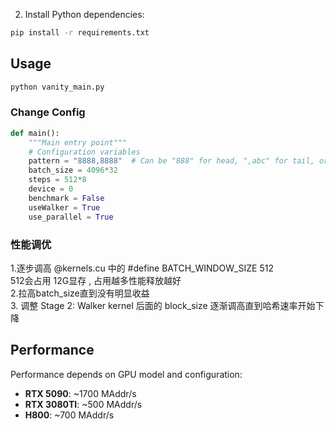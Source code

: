 
2. Install Python dependencies:
```bash
pip install -r requirements.txt
```

## Usage


```bash
python vanity_main.py 

```

### Change Config

```python
def main():
    """Main entry point"""
    # Configuration variables
    pattern = "8888,8888"  # Can be "888" for head, ",abc" for tail, or "888,abc" for both
    batch_size = 4096*32
    steps = 512*8
    device = 0
    benchmark = False
    useWalker = True
    use_parallel = True 

```
### 性能调优

1.逐步调高 @kernels.cu 中的 #define BATCH_WINDOW_SIZE 512    
512会占用 12G显存 , 占用越多性能释放越好  
2.拉高batch_size直到没有明显收益  
3. 调整 Stage 2: Walker kernel 后面的 block_size 逐渐调高直到哈希速率开始下降  




## Performance

Performance depends on GPU model and configuration:

- **RTX 5090**: ~1700 MAddr/s
- **RTX 3080TI**: ~500 MAddr/s
- **H800**: ~700 MAddr/s

